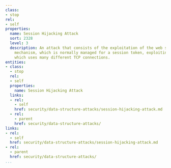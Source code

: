 ```yaml
---
class:
- stop
rel:
- self
properties:
  name: Session Hijacking Attack
  sort: 2328
  level: 3
  description: An attack that consists of the exploitation of the web session control
    mechanism, which is normally managed for a session token, exploiting http communication
    which uses many different TCP connections.
entities:
- class:
  - stop
  rel:
  - self
  properties:
    name: Session Hijacking Attack
  links:
  - rel:
    - self
    href: security/data-structure-attacks/session-hijacking-attack.md
  - rel:
    - parent
    href: security/data-structure-attacks/
links:
- rel:
  - self
  href: security/data-structure-attacks/session-hijacking-attack.md
- rel:
  - parent
  href: security/data-structure-attacks/
...
```

